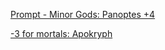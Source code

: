 [Prompt - Minor Gods: Panoptes +4](https://old.reddit.com/r/GodhoodWB/comments/fpv868/endless_pantheon_turn_2/fln8py8/)

[-3 for mortals: Apokryph](https://old.reddit.com/r/GodhoodWB/comments/fpv868/endless_pantheon_turn_2/flnbxy2/)